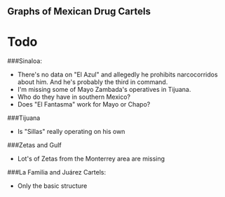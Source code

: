 Graphs of Mexican Drug Cartels
-------------------------------

Todo
====

###Sinaloa:

* There's no data on "El Azul" and allegedly he prohibits narcocorridos about him. And he's probably the third in command.
* I'm missing some of Mayo Zambada's operatives in Tijuana.
* Who do they have in southern Mexico?
* Does "El Fantasma" work for Mayo or Chapo?

###Tijuana

* Is "Sillas" really operating on his own

###Zetas and Gulf

* Lot's of Zetas from the Monterrey area are missing


###La Familia and Juárez Cartels:

* Only the basic structure
